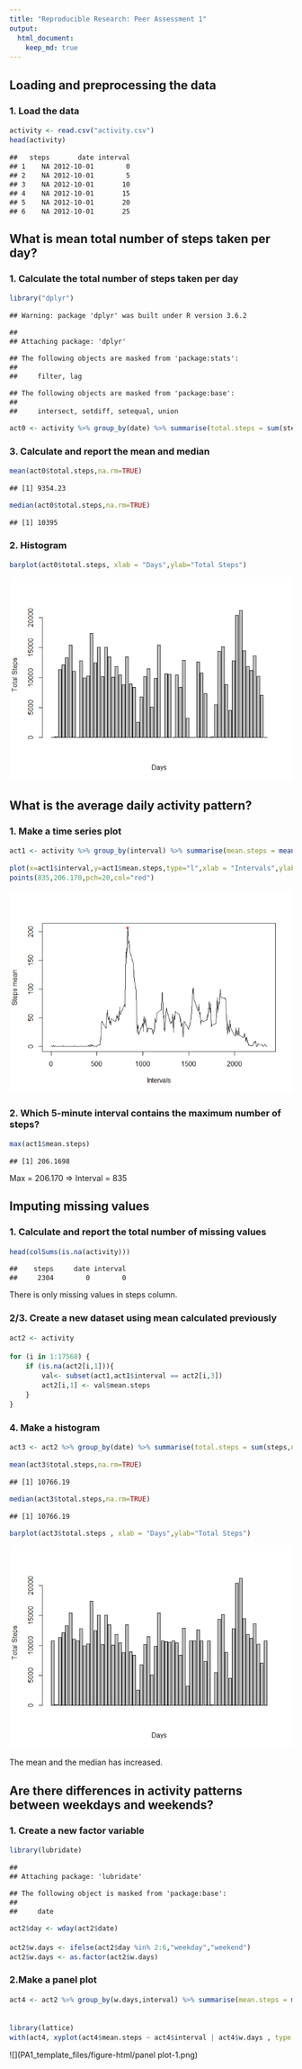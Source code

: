 ```yaml
---
title: "Reproducible Research: Peer Assessment 1"
output: 
  html_document:
    keep_md: true
---
```



## Loading and preprocessing the data

### 1. Load the data


```r
activity <- read.csv("activity.csv")
head(activity)
```

```
##   steps       date interval
## 1    NA 2012-10-01        0
## 2    NA 2012-10-01        5
## 3    NA 2012-10-01       10
## 4    NA 2012-10-01       15
## 5    NA 2012-10-01       20
## 6    NA 2012-10-01       25
```


## What is mean total number of steps taken per day?

### 1. Calculate the total number of steps taken per day


```r
library("dplyr")
```

```
## Warning: package 'dplyr' was built under R version 3.6.2
```

```
## 
## Attaching package: 'dplyr'
```

```
## The following objects are masked from 'package:stats':
## 
##     filter, lag
```

```
## The following objects are masked from 'package:base':
## 
##     intersect, setdiff, setequal, union
```

```r
act0 <- activity %>% group_by(date) %>% summarise(total.steps = sum(steps,na.rm=TRUE))
```


### 3.  Calculate and report the mean and median 

```r
mean(act0$total.steps,na.rm=TRUE)
```

```
## [1] 9354.23
```


```r
median(act0$total.steps,na.rm=TRUE)
```

```
## [1] 10395
```

### 2.  Histogram

```r
barplot(act0$total.steps, xlab = "Days",ylab="Total Steps")
```

![](PA1_template_files/figure-html/barplot-1.png)<!-- -->


## What is the average daily activity pattern?

### 1. Make a time series plot

```r
act1 <- activity %>% group_by(interval) %>% summarise(mean.steps = mean(steps,na.rm=TRUE))
```


```r
plot(x=act1$interval,y=act1$mean.steps,type="l",xlab = "Intervals",ylab="Steps mean")
points(835,206.170,pch=20,col="red")
```

![](PA1_template_files/figure-html/plot-1.png)<!-- -->

### 2. Which 5-minute interval contains the maximum number of steps?

```r
max(act1$mean.steps)
```

```
## [1] 206.1698
```

Max = 206.170  =>  Interval = 835


## Imputing missing values

### 1. Calculate and report the total number of missing values

```r
head(colSums(is.na(activity)))
```

```
##    steps     date interval 
##     2304        0        0
```

There is only missing values in steps column.


### 2/3.  Create a new dataset using mean calculated previously


```r
act2 <- activity

for (i in 1:17568) {
    if (is.na(act2[i,1])){
        val<- subset(act1,act1$interval == act2[i,3])
        act2[i,1] <- val$mean.steps
    }
}
```

### 4. Make a histogram 

```r
act3 <- act2 %>% group_by(date) %>% summarise(total.steps = sum(steps,na.rm=TRUE))
```


```r
mean(act3$total.steps,na.rm=TRUE)
```

```
## [1] 10766.19
```


```r
median(act3$total.steps,na.rm=TRUE)
```

```
## [1] 10766.19
```


```r
barplot(act3$total.steps , xlab = "Days",ylab="Total Steps")
```

![](PA1_template_files/figure-html/barplot2-1.png)<!-- -->

The mean and the median has increased.

## Are there differences in activity patterns between weekdays and weekends?

### 1. Create a new factor variable 


```r
library(lubridate)
```

```
## 
## Attaching package: 'lubridate'
```

```
## The following object is masked from 'package:base':
## 
##     date
```

```r
act2$day <- wday(act2$date)

act2$w.days <- ifelse(act2$day %in% 2:6,"weekday","weekend")
act2$w.days <- as.factor(act2$w.days)
```

### 2.Make a panel plot  


```r
act4 <- act2 %>% group_by(w.days,interval) %>% summarise(mean.steps = mean(steps,na.rm=TRUE))


library(lattice)
with(act4, xyplot(act4$mean.steps ~ act4$interval | act4$w.days , type = "l",xlab="Interval",ylab = "Mean steps"))
```

![](PA1_template_files/figure-html/panel plot-1.png)<!-- -->










